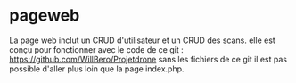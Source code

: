 # pageweb
La page web inclut un CRUD d'utilisateur et un CRUD des scans.
elle est conçu pour fonctionner avec le code de ce git : https://github.com/WillBero/Projetdrone sans les fichiers de ce git il est pas possible d'aller plus loin que la page index.php.


